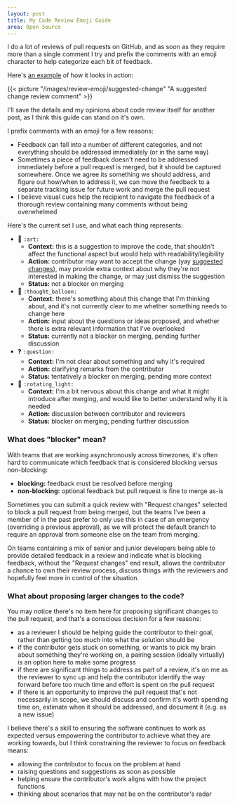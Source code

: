 ```yaml
---
layout: post
title: My Code Review Emoji Guide
area: Open Source
---
```


I do a lot of reviews of pull requests on GitHub, and as soon as they require
more than a single comment I try and prefix the comments with an emoji
character to help categorize each bit of feedback.

Here's [an example](https://github.com/desktop/desktop/pull/7635#discussion_r287833836)
of how it looks in action:

{{< picture "/images/review-emoji/suggested-change" "A suggested change review comment" >}}

I'll save the details and my opinions about code review itself for another post,
as I think this guide can stand on it's own.

I prefix comments with an emoji for a few reasons:

 - Feedback can fall into a number of different categories, and not everything
   should be addressed immediately (or in the same way)
 - Sometimes a piece of feedback doesn't need to be addressed immediately before
   a pull request is merged, but it should be captured somewhere. Once we agree
   its something we should address, and figure out how/when to address it, we can
   move the feedback to a separate tracking issue for future work and merge the
   pull request
 - I believe visual cues help the recipient to navigate the feedback of a
   thorough review containing many comments without being overwhelmed

Here's the current set I use, and what each thing represents:

 - 🎨 `:art:`
    - **Context:** this is a suggestion to improve the code, that shouldn't
      affect the functional aspect but would help with readability/legibility
    - **Action:** contributor may want to accept the change (yay
      [suggested changes](https://help.github.com/en/github/collaborating-with-issues-and-pull-requests/commenting-on-a-pull-request#adding-line-comments-to-a-pull-request)),
      may provide extra context about why they're not interested in making the
      change, or may just dismiss the suggestion
    - **Status:** not a blocker on merging
 - 💭 `:thought_balloon:`
    - **Context:** there's something about this change that I'm thinking about,
      and it's not currently clear to me whether something needs to change here
    - **Action:** input about the questions or ideas proposed, and whether there
      is extra relevant information that I've overlooked
    - **Status:** currently not a blocker on merging, pending further discussion
 - ❓ `:question:`
    - **Context:** I'm not clear about something and why it's required
    - **Action:** clarifying remarks from the contributor
    - **Status:** tentatively a blocker on merging, pending more context
 - 🚨 `:rotating_light:`
    - **Context:** I'm a bit nervous about this change and what it might
      introduce after merging, and would like to better understand why it is
      needed
    - **Action:** discussion between contributor and reviewers
    - **Status:** blocker on merging, pending further discussion

### What does "blocker" mean?

With teams that are working asynchronously across timezones, it's often hard to
communicate which feedback that is considered blocking versus non-blocking:

 - **blocking:** feedback must be resolved before merging
 - **non-blocking:** optional feedback but pull request is fine to merge as-is

Sometimes you can submit a quick review with "Request changes" selected to block
a pull request from being merged, but the teams I've been a member of in the
past prefer to only use this in case of an emergency (overriding a previous
approval), as we will protect the default branch to require an approval from
someone else on the team from merging.

On teams containing a mix of senior and junior developers being able to provide
detailed feedback in a review and indicate what is blocking feedback, without
the "Request changes" end result, allows the contributor a chance to own their
review process, discuss things with the reviewers and hopefully feel more in
control of the situation.

### What about proposing larger changes to the code?

You may notice there's no item here for proposing significant changes to the
pull request, and that's a conscious decision for a few reasons:

 - as a reviewer I should be helping guide the contributor to their goal, rather
   than getting too much into what the solution should be
 - if the contributor gets stuck on something, or wants to pick my brain about
   something they're working on, a pairing session (ideally virtually) is an
   option here to make some progress
 - if there are significant things to address as part of a review, it's on me as
   the reviewer to sync up and help the contributor identify the way forward
   before too much time and effort is spent on the pull request
 - if there is an opportunity to improve the pull request that's not necessarily
   in scope, we should discuss and confirm it's worth spending time on, estimate
   when it should be addressed, and document it (e.g. as a new issue)

I believe there's a skill to ensuring the software continues to work as expected
versus empowering the contributor to achieve what they are working towards, but
I think constraining the reviewer to focus on feedback means:

 - allowing the contributor to focus on the problem at hand
 - raising questions and suggestions as soon as possible
 - helping ensure the contributor's work aligns with how the project functions
 - thinking about scenarios that may not be on the contributor's radar
